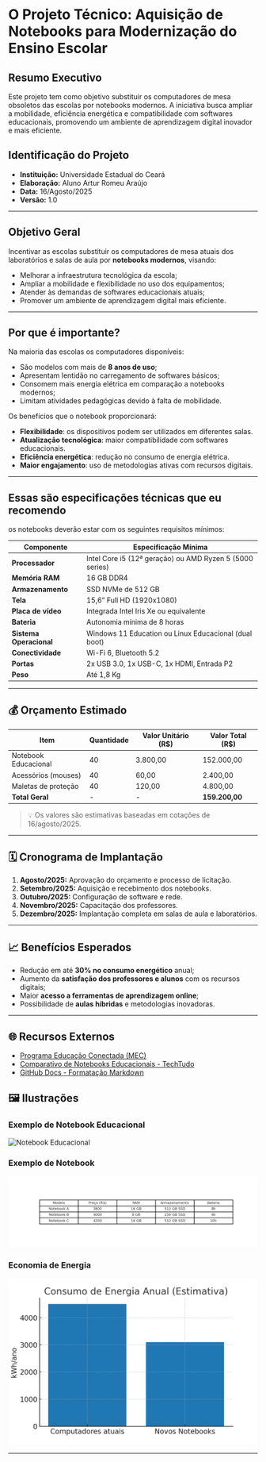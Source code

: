 # O Projeto Técnico: Aquisição de Notebooks para Modernização do Ensino Escolar

## Resumo Executivo

Este projeto tem como objetivo substituir os computadores de mesa obsoletos das escolas por notebooks modernos.
A iniciativa busca ampliar a mobilidade, eficiência energética e compatibilidade com softwares educacionais,
promovendo um ambiente de aprendizagem digital inovador e mais eficiente.

## Identificação do Projeto

- **Instituição:** Universidade Estadual do Ceará
- **Elaboração:** Aluno Artur Romeu Araújo
- **Data:** 16/Agosto/2025
- **Versão:** 1.0

---

## Objetivo Geral

Incentivar as escolas substituir os computadores de mesa atuais dos laboratórios e salas de aula por **notebooks modernos**, visando:

- Melhorar a infraestrutura tecnológica da escola;
- Ampliar a mobilidade e flexibilidade no uso dos equipamentos;
- Atender às demandas de softwares educacionais atuais;
- Promover um ambiente de aprendizagem digital mais eficiente.

---

## Por que é importante?

Na maioria das escolas os computadores disponíveis:

- São modelos com mais de **8 anos de uso**;
- Apresentam lentidão no carregamento de softwares básicos;
- Consomem mais energia elétrica em comparação a notebooks modernos;
- Limitam atividades pedagógicas devido à falta de mobilidade.

Os benefícios que o notebook proporcionará:

- **Flexibilidade**: os dispositivos podem ser utilizados em diferentes salas.
- **Atualização tecnológica**: maior compatibilidade com softwares educacionais.
- **Eficiência energética**: redução no consumo de energia elétrica.
- **Maior engajamento**: uso de metodologias ativas com recursos digitais.

---

## Essas são especificações técnicas que eu recomendo

os notebooks deverão estar com os seguintes requisitos mínimos:

| Componente              | Especificação Mínima                                     |
| ----------------------- | -------------------------------------------------------- |
| **Processador**         | Intel Core i5 (12ª geração) ou AMD Ryzen 5 (5000 series) |
| **Memória RAM**         | 16 GB DDR4                                               |
| **Armazenamento**       | SSD NVMe de 512 GB                                       |
| **Tela**                | 15,6” Full HD (1920x1080)                                |
| **Placa de vídeo**      | Integrada Intel Iris Xe ou equivalente                   |
| **Bateria**             | Autonomia mínima de 8 horas                              |
| **Sistema Operacional** | Windows 11 Education ou Linux Educacional (dual boot)    |
| **Conectividade**       | Wi-Fi 6, Bluetooth 5.2                                   |
| **Portas**              | 2x USB 3.0, 1x USB-C, 1x HDMI, Entrada P2                |
| **Peso**                | Até 1,8 Kg                                               |

---

## 💰 Orçamento Estimado

| Item                 | Quantidade | Valor Unitário (R$) | Valor Total (R$) |
| -------------------- | ---------- | ------------------- | ---------------- |
| Notebook Educacional | 40         | 3.800,00            | 152.000,00       |
| Acessórios (mouses)  | 40         | 60,00               | 2.400,00         |
| Maletas de proteção  | 40         | 120,00              | 4.800,00         |
| **Total Geral**      | -          | -                   | **159.200,00**   |

> 💡 Os valores são estimativas baseadas em cotações de 16/agosto/2025.

---

## 🗓️ Cronograma de Implantação

1. **Agosto/2025:** Aprovação do orçamento e processo de licitação.
2. **Setembro/2025:** Aquisição e recebimento dos notebooks.
3. **Outubro/2025:** Configuração de software e rede.
4. **Novembro/2025:** Capacitação dos professores.
5. **Dezembro/2025:** Implantação completa em salas de aula e laboratórios.

---

## 📈 Benefícios Esperados

- Redução em até **30% no consumo energético** anual;
- Aumento da **satisfação dos professores e alunos** com os recursos digitais;
- Maior **acesso a ferramentas de aprendizagem online**;
- Possibilidade de **aulas híbridas** e metodologias inovadoras.

---

## 🌐 Recursos Externos

- [Programa Educação Conectada (MEC)](https://www.gov.br/mec/pt-br/educacao-conectada)
- [Comparativo de Notebooks Educacionais - TechTudo](https://www.techtudo.com.br/)
- [GitHub Docs - Formatação Markdown](https://docs.github.com/pt/get-started/writing-on-github)

## 🖼️ Ilustrações

### Exemplo de Notebook Educacional

![Notebook Educacional](https://upload.wikimedia.org/wikipedia/commons/thumb/0/0e/Lenovo_ThinkPad_X1_Carbon.jpg/640px-Lenovo_ThinkPad_X1_Carbon.jpg)

### Exemplo de Notebook

![Notebook Educacional](./imagem/comparativo_modelos.png)

### Economia de Energia

![Gráfico de Consumo de Energia](./imagem/grafico_consumo_energia.png)

---
